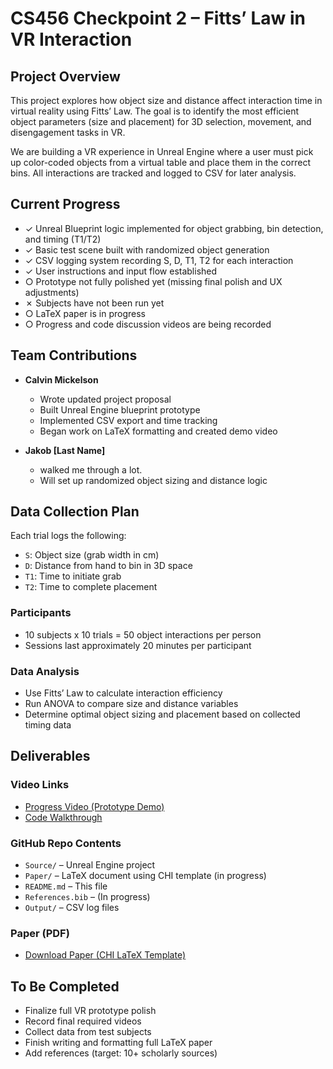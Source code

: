 # CS456 Checkpoint 2 – Fitts’ Law in VR Interaction

## Project Overview

This project explores how object size and distance affect interaction time in virtual reality using Fitts’ Law. The goal is to identify the most efficient object parameters (size and placement) for 3D selection, movement, and disengagement tasks in VR.

We are building a VR experience in Unreal Engine where a user must pick up color-coded objects from a virtual table and place them in the correct bins. All interactions are tracked and logged to CSV for later analysis.

## Current Progress

- ✓ Unreal Blueprint logic implemented for object grabbing, bin detection, and timing (T1/T2)  
- ✓ Basic test scene built with randomized object generation  
- ✓ CSV logging system recording S, D, T1, T2 for each interaction  
- ✓ User instructions and input flow established  
- ○ Prototype not fully polished yet (missing final polish and UX adjustments)  
- ✗ Subjects have not been run yet  
- ○ LaTeX paper is in progress  
- ○ Progress and code discussion videos are being recorded


## Team Contributions

- **Calvin Mickelson**  
  - Wrote updated project proposal  
  - Built Unreal Engine blueprint prototype  
  - Implemented CSV export and time tracking  
  - Began work on LaTeX formatting and created demo video

- **Jakob [Last Name]**  
    - walked me through a lot.
    - Will set up randomized object sizing and distance logic  

## Data Collection Plan

Each trial logs the following:
- `S`: Object size (grab width in cm)
- `D`: Distance from hand to bin in 3D space
- `T1`: Time to initiate grab
- `T2`: Time to complete placement

### Participants

- 10 subjects x 10 trials = 50 object interactions per person
- Sessions last approximately 20 minutes per participant

### Data Analysis

- Use Fitts’ Law to calculate interaction efficiency
- Run ANOVA to compare size and distance variables
- Determine optimal object sizing and placement based on collected timing data

## Deliverables

### Video Links

- [Progress Video (Prototype Demo)](LINK_GOES_HERE)
- [Code Walkthrough](LINK_GOES_HERE)

### GitHub Repo Contents

- `Source/` – Unreal Engine project
- `Paper/` – LaTeX document using CHI template (in progress)
- `README.md` – This file
- `References.bib` – (In progress)
- `Output/` – CSV log files

### Paper (PDF)

- [Download Paper (CHI LaTeX Template)](LINK_TO_PDF)

## To Be Completed

- Finalize full VR prototype polish
- Record final required videos
- Collect data from test subjects
- Finish writing and formatting full LaTeX paper
- Add references (target: 10+ scholarly sources)